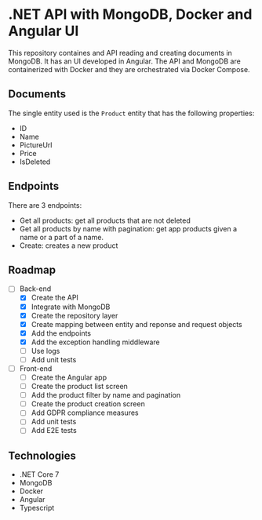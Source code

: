 # .NET API with MongoDB, Docker and Angular UI

This repository containes and API reading and creating documents in MongoDB. It has an UI developed in Angular.
The API and MongoDB are containerized with Docker and they are orchestrated via Docker Compose.

## Documents

The single entity used is the `Product` entity that has the following properties:

* ID
* Name
* PictureUrl
* Price
* IsDeleted

## Endpoints

There are 3 endpoints:

* Get all products: get all products that are not deleted
* Get all products by name with pagination: get app products given a name or a part of a name.
* Create: creates a new product

## Roadmap

- [ ] Back-end
	- [x] Create the API
	- [x] Integrate with MongoDB
	- [x] Create the repository layer
	- [x] Create mapping between entity and reponse and request objects
	- [x] Add the endpoints
	- [x] Add the exception handling middleware
	- [ ] Use logs
	- [ ] Add unit tests

- [ ] Front-end
	- [ ] Create the Angular app
	- [ ] Create the product list screen
	- [ ] Add the product filter by name and pagination
	- [ ] Create the product creation screen
	- [ ] Add GDPR compliance measures
	- [ ] Add unit tests
	- [ ] Add E2E tests

## Technologies

* .NET Core 7
* MongoDB
* Docker
* Angular
* Typescript